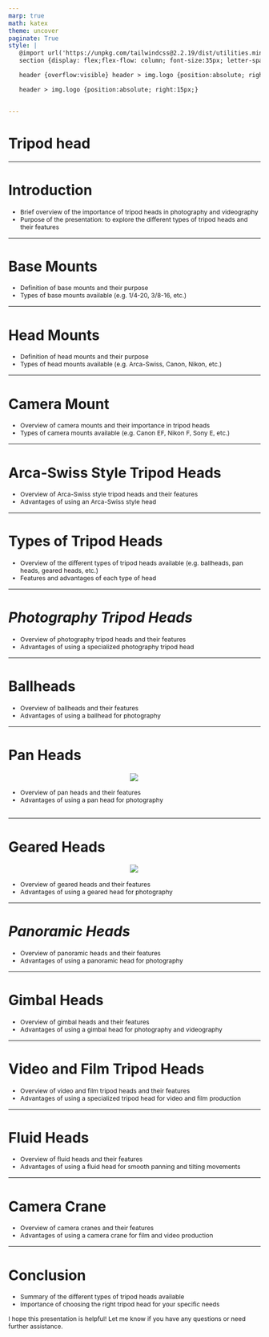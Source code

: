 ```yaml
---
marp: true
math: katex
theme: uncover
paginate: True
style: |
   @import url('https://unpkg.com/tailwindcss@2.2.19/dist/utilities.min.css');
   section {display: flex;flex-flow: column; font-size:35px; letter-spacing:1.4px;}

   header {overflow:visible} header > img.logo {position:absolute; right:15px;}

   header > img.logo {position:absolute; right:15px;}


---
```

<!-- backgroundColor: white -->
<!-- _class: lead -->

 # Tripod head

---
<style scoped>p,li {font-size:0.92em}</style>

 # **Introduction**
- Brief overview of the importance of tripod heads in photography and videography
- Purpose of the presentation: to explore the different types of tripod heads and their features


---
<style scoped>p,li {font-size:0.92em}</style>

 # Base Mounts

- Definition of base mounts and their purpose
- Types of base mounts available (e.g. 1/4-20, 3/8-16, etc.)

---
<style scoped>p,li {font-size:0.92em}</style>

 # Head Mounts
- Definition of head mounts and their purpose
- Types of head mounts available (e.g. Arca-Swiss, Canon, Nikon, etc.)


---
<style scoped>p,li {font-size:0.92em}</style>

 # Camera Mount

- Overview of camera mounts and their importance in tripod heads
- Types of camera mounts available (e.g. Canon EF, Nikon F, Sony E, etc.)

---
<style scoped>p,li {font-size:0.92em}</style>

 # Arca-Swiss Style Tripod Heads
- Overview of Arca-Swiss style tripod heads and their features
- Advantages of using an Arca-Swiss style head


---
<style scoped>p,li {font-size:0.92em}</style>

 # Types of Tripod Heads

- Overview of the different types of tripod heads available (e.g. ballheads, pan heads, geared heads, etc.)
- Features and advantages of each type of head

---
<style scoped>p,li {font-size:0.92em}</style>

 # _Photography Tripod Heads_

- Overview of photography tripod heads and their features
- Advantages of using a specialized photography tripod head

---
<style scoped>p,li {font-size:0.92em}</style>

 # Ballheads
- Overview of ballheads and their features
- Advantages of using a ballhead for photography


---
<style scoped>p,li {font-size:0.88em}</style>

 # **Pan Heads**
<div style='flex:1 1 auto; min-height:0;' class="grid grid-cols-8 gap-4">
<div style='display:flex; flex-flow:column; min-height:0;' class="col-span-4">

<div style="display: flex; flex: 1 1 auto; flex-flow: row; min-height: 0"><div style="display: flex; flex: 1 1 auto; justify-content: center;min-height:0;min-width:0; margin-bottom:0.1em;;margin-right:0.15em">
<img style='object-fit: contain; max-height:100%; max-width:100%; background-color: rgba(0,0,0,0);' src='https://upload.wikimedia.org/wikipedia/commons/thumb/4/4e/Slik_pro_700DX.jpg/220px-Slik_pro_700DX.jpg'/>
</div>
</div>

</div>

<div style='display:flex; flex-flow:column; min-height:0;' class="col-span-4">

- Overview of pan heads and their features
- Advantages of using a pan head for photography
</div>

</div>


---
<style scoped>p,li {font-size:0.88em}</style>

 # **Geared Heads**
<div style="display: flex; flex: 1 1 auto; flex-flow: row; min-height: 0"><div style="display: flex; flex: 1 1 auto; justify-content: center;min-height:0;min-width:0; margin-bottom:0.1em;;margin-right:0.15em">
<img style='object-fit: contain; max-height:100%; max-width:100%; background-color: rgba(0,0,0,0);' src='https://upload.wikimedia.org/wikipedia/commons/thumb/2/26/Manfrotto_MA_410_Junior_geared_head.jpg/220px-Manfrotto_MA_410_Junior_geared_head.jpg'/>
</div>
</div>

- Overview of geared heads and their features
- Advantages of using a geared head for photography

---
<style scoped>p,li {font-size:0.92em}</style>

 # _Panoramic Heads_
- Overview of panoramic heads and their features
- Advantages of using a panoramic head for photography


---
<style scoped>p,li {font-size:0.92em}</style>

 # Gimbal Heads

- Overview of gimbal heads and their features
- Advantages of using a gimbal head for photography and videography

---
<style scoped>p,li {font-size:0.92em}</style>

 # Video and Film Tripod Heads

- Overview of video and film tripod heads and their features
- Advantages of using a specialized tripod head for video and film production

---
<style scoped>p,li {font-size:0.92em}</style>

 # Fluid Heads

- Overview of fluid heads and their features
- Advantages of using a fluid head for smooth panning and tilting movements

---
<style scoped>p,li {font-size:0.92em}</style>

 # Camera Crane

- Overview of camera cranes and their features
- Advantages of using a camera crane for film and video production

---
<style scoped>p,li {font-size:0.88em}</style>

 # Conclusion

- Summary of the different types of tripod heads available
- Importance of choosing the right tripod head for your specific needs

I hope this presentation is helpful! Let me know if you have any questions or need further assistance.